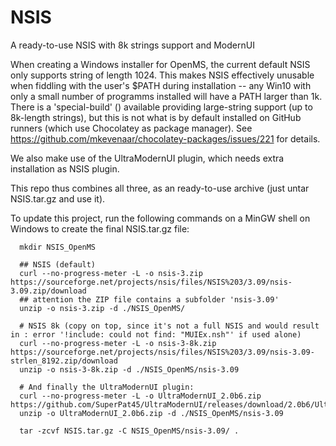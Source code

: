 # NSIS
A ready-to-use NSIS with 8k strings support and ModernUI


When creating a Windows installer for OpenMS, the current default NSIS only supports string of length 1024.
This makes NSIS effectively unusable when fiddling with the user's $PATH during installation -- any Win10 with only a small number of programms installed will have a PATH larger than 1k.
There is a 'special-build' () available providing large-string support (up to 8k-length strings), but this is not what is by default installed on GitHub runners (which use Chocolatey as package manager).
See https://github.com/mkevenaar/chocolatey-packages/issues/221 for details.

We also make use of the UltraModernUI plugin, which needs extra installation as NSIS plugin.

This repo thus combines all three, as an ready-to-use archive (just untar NSIS.tar.gz and use it).

To update this project, run the following commands on a MinGW shell on Windows to create the final NSIS.tar.gz file:
```
  mkdir NSIS_OpenMS

  ## NSIS (default)
  curl --no-progress-meter -L -o nsis-3.zip  https://sourceforge.net/projects/nsis/files/NSIS%203/3.09/nsis-3.09.zip/download
  ## attention the ZIP file contains a subfolder 'nsis-3.09'
  unzip -o nsis-3.zip -d ./NSIS_OpenMS/

  # NSIS 8k (copy on top, since it's not a full NSIS and would result in : error '!include: could not find: "MUIEx.nsh"' if used alone)
  curl --no-progress-meter -L -o nsis-3-8k.zip  https://sourceforge.net/projects/nsis/files/NSIS%203/3.09/nsis-3.09-strlen_8192.zip/download
  unzip -o nsis-3-8k.zip -d ./NSIS_OpenMS/nsis-3.09

  # And finally the UltraModernUI plugin:
  curl --no-progress-meter -L -o UltraModernUI_2.0b6.zip  https://github.com/SuperPat45/UltraModernUI/releases/download/2.0b6/UltraModernUI_2.0b6.zip
  unzip -o UltraModernUI_2.0b6.zip -d ./NSIS_OpenMS/nsis-3.09
  
  tar -zcvf NSIS.tar.gz -C NSIS_OpenMS/nsis-3.09/ .

```